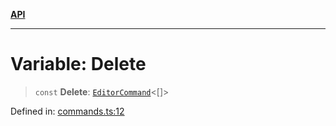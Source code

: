 [**API**](../API.md)

***

# Variable: Delete

> `const` **Delete**: [`EditorCommand`](../type-aliases/EditorCommand.md)\<\[\]\>

Defined in: [commands.ts:12](https://github.com/inokawa/edix/blob/431c5fd4f91f9cb402acd852f95a41766a4cc2e5/src/commands.ts#L12)
